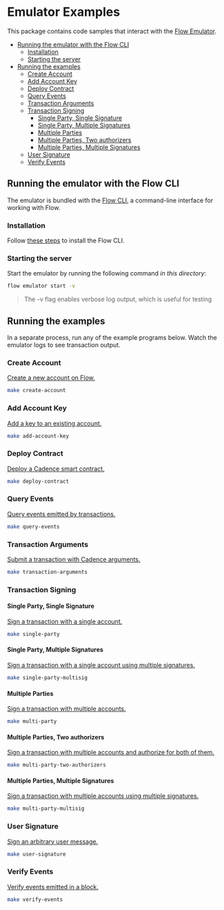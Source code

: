 # Emulator Examples

This package contains code samples that interact with the [Flow Emulator](https://github.com/onflow/flow/blob/master/docs/content/emulator/index.md).

<!-- START doctoc generated TOC please keep comment here to allow auto update -->
<!-- DON'T EDIT THIS SECTION, INSTEAD RE-RUN doctoc TO UPDATE -->

- [Running the emulator with the Flow CLI](#running-the-emulator-with-the-flow-cli)
  - [Installation](#installation)
  - [Starting the server](#starting-the-server)
- [Running the examples](#running-the-examples)
  - [Create Account](#create-account)
  - [Add Account Key](#add-account-key)
  - [Deploy Contract](#deploy-contract)
  - [Query Events](#query-events)
  - [Transaction Arguments](#transaction-arguments)
  - [Transaction Signing](#transaction-signing)
    - [Single Party, Single Signature](#single-party-single-signature)
    - [Single Party, Multiple Signatures](#single-party-multiple-signatures)
    - [Multiple Parties](#multiple-parties)
    - [Multiple Parties, Two authorizers](#multiple-parties-two-authorizers)
    - [Multiple Parties, Multiple Signatures](#multiple-parties-multiple-signatures)
  - [User Signature](#user-signature)
  - [Verify Events](#verify-events)

<!-- END doctoc generated TOC please keep comment here to allow auto update -->

## Running the emulator with the Flow CLI

The emulator is bundled with the [Flow CLI](https://github.com/onflow/flow-cli/blob/master/docs/index.md), a command-line interface for working with Flow.

### Installation

Follow [these steps](https://github.com/onflow/flow-cli/blob/master/docs/index.md) to install the Flow CLI.

### Starting the server

Start the emulator by running the following command _in this directory_:	

```sh
flow emulator start -v
```

> The -v flag enables verbose log output, which is useful for testing

## Running the examples

In a separate process, run any of the example programs below.
Watch the emulator logs to see transaction output.

### Create Account

[Create a new account on Flow.](./create_account/main.go)

```sh
make create-account
```

### Add Account Key

[Add a key to an existing account.](./add_account_key/main.go)

```sh
make add-account-key
```

### Deploy Contract

[Deploy a Cadence smart contract.](./deploy_contract/main.go)

```sh
make deploy-contract
```

### Query Events

[Query events emitted by transactions.](./query_events/main.go)

```sh
make query-events
```

### Transaction Arguments

[Submit a transaction with Cadence arguments.](./transaction_arguments/main.go)

```sh
make transaction-arguments
```

### Transaction Signing

#### Single Party, Single Signature

[Sign a transaction with a single account.](./transaction_signing/single_party/main.go)

```sh
make single-party
```

#### Single Party, Multiple Signatures

[Sign a transaction with a single account using multiple signatures.](./transaction_signing/single_party_multisig/main.go)

```sh
make single-party-multisig
```

#### Multiple Parties

[Sign a transaction with multiple accounts.](./transaction_signing/multi_party/main.go)

```sh
make multi-party
```

#### Multiple Parties, Two authorizers

[Sign a transaction with multiple accounts and authorize for both of them.](./transaction_signing/multi_party_two_authorizers/main.go)

```sh
make multi-party-two-authorizers
```


#### Multiple Parties, Multiple Signatures

[Sign a transaction with multiple accounts using multiple signatures.](./transaction_signing/multi_party_multisig/main.go)

```sh
make multi-party-multisig
```

### User Signature

[Sign an arbitrary user message.](./user_signature/main.go)

```sh
make user-signature
```

### Verify Events

[Verify events emitted in a block.](./verify_events/main.go)

```sh
make verify-events
```
